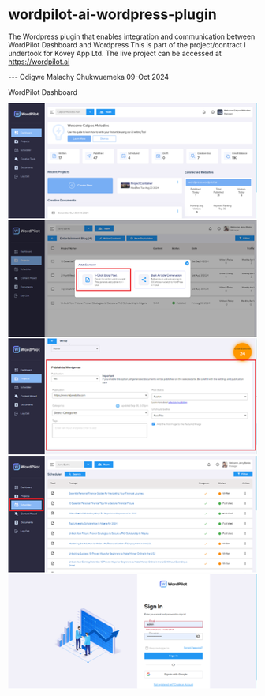 # wordpilot-ai-wordpress-plugin
The Wordpress plugin that enables integration and communication between WordPilot Dashboard and Wordpress
This is part of the project/contract I undertook for Kovey App Ltd. The live project can be accessed at https://wordpilot.ai 

--- Odigwe Malachy Chukwuemeka 
    09-Oct 2024

WordPilot Dashboard

<img src="./assets/screenshot-6.png" />
<img src="./assets/screenshot-2.png" />
<img src="./assets/screenshot-3.png" />
<img src="./assets/screenshot-4.png" />
<img src="./assets/screenshot-7.png" />
